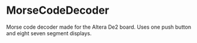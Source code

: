# MorseCodeDecoder
Morse code decoder made for the Altera De2 board. Uses one push button and eight seven segment displays.
